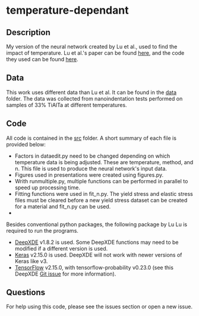 # temperature-dependant

## Description
My version of the neural network created by Lu et al., used to find the impact of temperature.
Lu et al.'s paper can be found [here](https://www.pnas.org/content/early/2020/03/13/1922210117), and the code they used can be found [here](https://github.com/lululxvi/deep-learning-for-indentation).

## Data
This work uses different data than Lu et al. It can be found in the [data](data) folder. The data was collected from nanoindentation tests performed on samples of 33% TiAlTa at different temperatures.

## Code
All code is contained in the [src](src) folder. A short summary of each file is provided below:
- Factors in dataedit.py need to be changed depending on which temperature data is being adjusted. These are temperature, method, and n. This file is used to produce the neural network's input data.
- Figures used in presentations were created using figures.py.
- Writh runmultiple.py, multiple functions can be performed in parallel to speed up processing time.
- Fitting functions were used in fit_n.py. The yield stress and elastic stress files must be cleared before a new yield stress dataset can be created for a material and fit_n.py can be used.
- 

Besides conventional python packages, the following package by Lu Lu is required to run the programs.
- [DeepXDE](https://github.com/lululxvi/deepxde) v1.8.2 is used. Some DeepXDE functions may need to be modified if a different version is used.
- [Keras](https://keras.io/) v2.15.0 is used. DeepXDE will not work with newer versions of Keras like v3.
- [TensorFlow](https://www.tensorflow.org/) v2.15.0, with tensorflow-probability v0.23.0 (see this DeepXDE [Git issue](https://github.com/lululxvi/deepxde/issues/1682) for more information).


## Questions
For help using this code, please see the issues section or open a new issue.